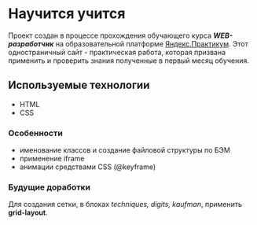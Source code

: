 # Научится учится
Проект создан в процессе прохождения обучающего курса ***WEB-разработчик*** на образовательной платформе [Яндекс.Практикум](https://practicum.yandex.ru/ "Перейти").
Этот одностраничный сайт - практическая работа, которая призвана применить и проверить знания полученные в первый месяц обучения.

## Используемые технологии
* HTML
* CSS

### Особенности
* именование классов и создание файловой структуры по БЭМ
* применение iframe
* анимации средствами CSS (@keyframe)


### Будущие доработки
Для создания сетки, в блоках *techniques, digits, kaufman*, применить **grid-layout**.





